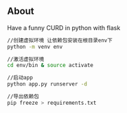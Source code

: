## About

Have  a funny  CURD in python with flask

```bash
//创建虚拟环境 让依赖包安装在根目录env下
python -m venv env   

//激活虚拟环境
cd env/bin & source activate

//启动app
python app.py runserver -d

//导出依赖包
pip freeze > requirements.txt
```